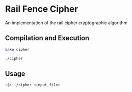 # Rail Fence Cipher
An implementation of the rail cipher cryptographic algorithm

## Compilation and Execution
``` bash
make cipher
```

```bash
./cipher
```

## Usage

```bash
~$: ./cipher <input_file>
```
